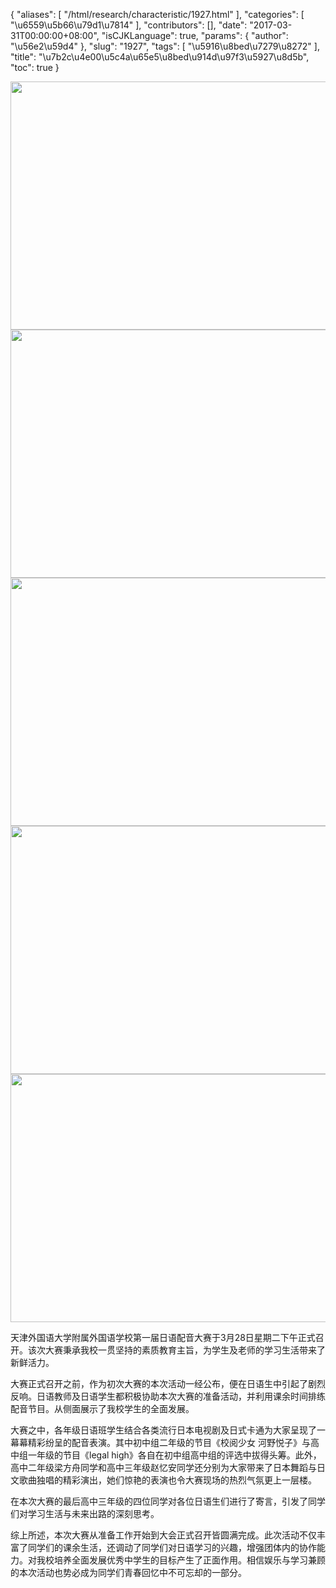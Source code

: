 {
    "aliases": [
        "/html/research/characteristic/1927.html"
    ],
    "categories": [
        "\u6559\u5b66\u79d1\u7814"
    ],
    "contributors": [],
    "date": "2017-03-31T00:00:00+08:00",
    "isCJKLanguage": true,
    "params": {
        "author": "\u56e2\u59d4"
    },
    "slug": "1927",
    "tags": [
        "\u5916\u8bed\u7279\u8272"
    ],
    "title": "\u7b2c\u4e00\u5c4a\u65e5\u8bed\u914d\u97f3\u5927\u8d5b",
    "toc": true
}


<img
    src="https://cdn.tfls.online/mirror/full/88648026121a7a7aadb7348048423b1a33f85398.jpg"
    style="display:block;margin-left:auto;margin-right:auto;"
    decoding="async"
    fetchpriority="auto"
    loading="lazy"
    height="397"
    width="600"
/>
<img
    src="https://cdn.tfls.online/mirror/full/4782e02da2893c7502ec9299a635ff348d110734.jpg"
    style="display:block;margin-left:auto;margin-right:auto;"
    decoding="async"
    fetchpriority="auto"
    loading="lazy"
    height="397"
    width="600"
/>
<img
    src="https://cdn.tfls.online/mirror/full/94b48ce08cb254a237e85010a65016f9e1a1efa2.jpg"
    style="display:block;margin-left:auto;margin-right:auto;"
    decoding="async"
    fetchpriority="auto"
    loading="lazy"
    height="397"
    width="600"
/>
<img
    src="https://cdn.tfls.online/mirror/full/c0f252fe06a0c067f362540c7986f488945abc83.jpg"
    style="display:block;margin-left:auto;margin-right:auto;"
    decoding="async"
    fetchpriority="auto"
    loading="lazy"
    height="397"
    width="600"
/>
<img
    src="https://cdn.tfls.online/mirror/full/f2cf907f4d0be1988d7b721b0320f4e82333c92e.jpg"
    style="display:block;margin-left:auto;margin-right:auto;"
    decoding="async"
    fetchpriority="auto"
    loading="lazy"
    height="397"
    width="600"
/>




  





天津外国语大学附属外国语学校第一届日语配音大赛于3月28日星期二下午正式召开。该次大赛秉承我校一贯坚持的素质教育主旨，为学生及老师的学习生活带来了新鲜活力。




大赛正式召开之前，作为初次大赛的本次活动一经公布，便在日语生中引起了剧烈反响。日语教师及日语学生都积极协助本次大赛的准备活动，并利用课余时间排练配音节目。从侧面展示了我校学生的全面发展。




大赛之中，各年级日语班学生结合各类流行日本电视剧及日式卡通为大家呈现了一幕幕精彩纷呈的配音表演。其中初中组二年级的节目《校阅少女 河野悦子》与高中组一年级的节目《legal high》各自在初中组高中组的评选中拔得头筹。此外，高中二年级梁方舟同学和高中三年级赵忆安同学还分别为大家带来了日本舞蹈与日文歌曲独唱的精彩演出，她们惊艳的表演也令大赛现场的热烈气氛更上一层楼。




在本次大赛的最后高中三年级的四位同学对各位日语生们进行了寄言，引发了同学们对学习生活与未来出路的深刻思考。




综上所述，本次大赛从准备工作开始到大会正式召开皆圆满完成。此次活动不仅丰富了同学们的课余生活，还调动了同学们对日语学习的兴趣，增强团体内的协作能力。对我校培养全面发展优秀中学生的目标产生了正面作用。相信娱乐与学习兼顾的本次活动也势必成为同学们青春回忆中不可忘却的一部分。




  



